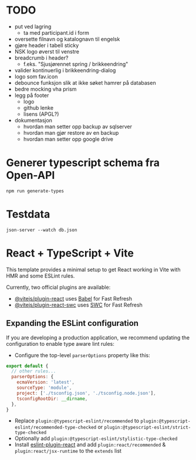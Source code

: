 # TODO

- put ved lagring
  - ta med participant.id i form
- oversette filnavn og katalognavn til engelsk
- gjøre header i tabell sticky
- NSK logo øverst til venstre
- breadcrumb i header?
    - f.eks. "Sjusjørennet spring / brikkeendring"  
- valider kontinuerlig i brikkeendring-dialog
- logo som fav.icon
- debounce funksjon slik at ikke søket hamrer på databasen
- bedre mocking vha prism
- legg på footer
    - logo 
    - github lenke
    - lisens (APGL?)
- dokumentasjon
    - hvordan man setter opp backup av sqlserver
    - hvordan man gjør restore av en backup
    - hvordan man setter opp google drive

# Generer typescript schema fra Open-API

    npm run generate-types

# Testdata

    json-server --watch db.json

# React + TypeScript + Vite

This template provides a minimal setup to get React working in Vite with HMR and some ESLint rules.

Currently, two official plugins are available:

- [@vitejs/plugin-react](https://github.com/vitejs/vite-plugin-react/blob/main/packages/plugin-react/README.md) uses [Babel](https://babeljs.io/) for Fast Refresh
- [@vitejs/plugin-react-swc](https://github.com/vitejs/vite-plugin-react-swc) uses [SWC](https://swc.rs/) for Fast Refresh

## Expanding the ESLint configuration

If you are developing a production application, we recommend updating the configuration to enable type aware lint rules:

- Configure the top-level `parserOptions` property like this:

```js
export default {
  // other rules...
  parserOptions: {
    ecmaVersion: 'latest',
    sourceType: 'module',
    project: ['./tsconfig.json', './tsconfig.node.json'],
    tsconfigRootDir: __dirname,
  },
}
```

- Replace `plugin:@typescript-eslint/recommended` to `plugin:@typescript-eslint/recommended-type-checked` or `plugin:@typescript-eslint/strict-type-checked`
- Optionally add `plugin:@typescript-eslint/stylistic-type-checked`
- Install [eslint-plugin-react](https://github.com/jsx-eslint/eslint-plugin-react) and add `plugin:react/recommended` & `plugin:react/jsx-runtime` to the `extends` list
